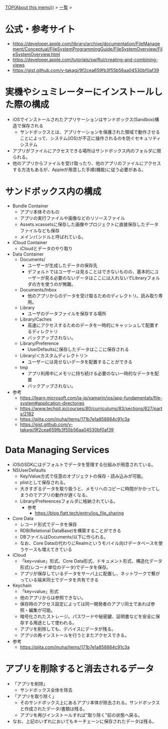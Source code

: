 [TOP(About this memo))](../README.md) > [一覧](./README.md) >


# 公式・参考サイト
* https://developer.apple.com/library/archive/documentation/FileManagement/Conceptual/FileSystemProgrammingGuide/FileSystemOverview/FileSystemOverview.html
* https://developer.apple.com/tutorials/swiftui/creating-and-combining-views
* https://gist.github.com/y-takagi/9f2cea659fb3f55b56aa04530bf0af39

# 実機やシュミレーターにインストールした際の構成
* iOSでインストールされたアプリケーションはサンドボックス(Sandbox)構造で保存される
    * サンドボックスとは、アプリケーションを保護された領域で動作させることによって、システム(iOS)が不正に操作されるのを防ぐセキュリティシステム
* アプリがファイルにアクセスできる場所はサンドボックス内のフォルダに限られる。
* 他のアプリからファイルを受け取ったり、他のアプリのファイルにアクセスする方法もあるが、Appleが用意した手順(機能)に従う必要がある。

# サンドボックス内の構成
* Bundle Container
    * アプリ本体そのもの
    * アプリの実行ファイルや画像などのリソースファイル
    * Assets.xcassetsに保存した画像やプロジェクトに直接保存したデータファイルなども保存
    * メインバンドルと呼ばれている。
* iCloud Container
    * iCloudとデータのやり取り
* Data Container
    * Documents/
        * ユーザーが生成したデータの保存先
        * デフォルトではユーザーは見ることはできないものの、基本的にユーザーが見る必要のないデータはここには入れないでLibraryフォルダの方を使うのが無難。
    * Documents/Inbox
        * 他のアプリからのデータを受け取るためのディレクトリ。読み取り専用。
    * Library
        * ユーザのデータファイルを保存する場所
    * Library/Caches
        * 高速にアクセスするためのデータを一時的にキャッシュして配置するディレクトリ
        * バックアップされない。
    * Library/Preference
        * UserDefaultsに保存したデータはここに保存される
    * Library/＜カスタムディレクトリ＞
        * ユーザーには見せないデータを配置することができる
    * tmp
        * アプリ利用中にメモリに持ち続ける必要のない一時的なデータを配置
        * バックアップされない。
* 参考
    * https://learn.microsoft.com/ja-jp/xamarin/ios/app-fundamentals/file-system#application-directories
    * https://www.techpit.jp/courses/80/curriculums/83/sections/627/parts/2182
    * https://qiita.com/inuha/items/171b7e1a858864c91c3a
    * https://gist.github.com/y-takagi/9f2cea659fb3f55b56aa04530bf0af39

# Data Managing Services
* iOSのSDKにはデフォルトでデータを管理する仕組みが用意されている。
* NSUserDefaults
    * Key/Value方式で任意のオブジェクトの保存・読み込みが可能。
    * plistとして保存される。
    * 大きすぎるデータを取り扱うと、メモリへのコピーに時間がかかってしまうのでアプリの動作が遅くなる。
    * Library/Preferencesフォルダに格納されている。
        * 参考
            * https://blog.flatt.tech/entry/ios_file_sharing
* Core Data
    * レコード形式でデータを保存
    * RDB(Relational DataBase)を構築することができる
    * DBファイルはDocuments/以下に作られる。
    * なお、Core Dataの代わりにRealmというモバイル向けデータベースを使うケースも増えてきている
* iCloud
    * 「key=value」形式、Core Data形式、ドキュメント形式、構造化データ形式(レコード単位のデータ)でデータを保存。
    * アプリが保存しているデータをサーバ上に配置し、ネットワークで繋がっている端末同士でデータを共有できる
* Keychain
    * 「key=value」形式
    * 他のアプリからは参照できない。
    * 保存時のアクセス設定によっては同一開発者のアプリ同士であれば参照・編集が可能。
    * 暗号化されたストレージ。パスワードや秘密鍵、証明書などを安全に保存する用途として使われる。
    * アプリを削除しても、デバイスにデータが残る。
    * アプリの再インストールを行うとまたアクセスできる。
* 参考
    * https://qiita.com/inuha/items/171b7e1a858864c91c3a


# アプリを削除すると消去されるデータ
* 「アプリを削除」
    * サンドボックス全体を除去
* 「アプリを取り除く」
    * そのサンドボックス上にあるアプリ本体が除去される。サンドボックスと作成されたデータ/書類は残る。
    * アプリを再びインストールすれば"取り除く"前の状態へ戻る。 
* なお、上記のいずれにおいてもキーチェーンに保存されたデータは残る。